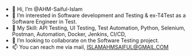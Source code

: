 - 👋 Hi, I’m @AHM-Saiful-Islam
- 👀 I’m interested in Software development and Testing & ex-T4Test as a Software Engineer in Test.
- 🌱 My Skill: API Testing, UI Testing, Test Automation, Python, Selenium, Postman, Automation, Docker, Jenkins, CI/CD, 
- 💞️ I’m looking to collaborate on the Software Testing project.
- 📫 You can reach me via mail, ISLAMAHMSAIFUL@GMAIL.COM

<!---
AHM-Saiful-Islam/AHM-Saiful-Islam is a ✨ special ✨ repository because its `README.md` (this file) appears on your GitHub profile.
You can click the Preview link to take a look at your changes.
--->
